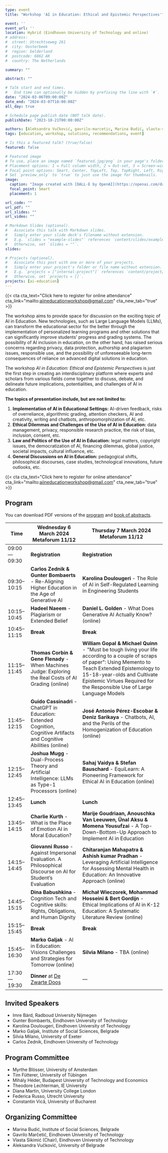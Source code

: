 ```yaml
---
type: event
title: "Workshop 'AI in Education: Ethical and Epistemic Perspectives'"

event: ''
event_url: ''
location: Hybrid (Eindhoven University of Technology and online)
# address:
#  street: Utrechtseweg 261
#  city: Oosterbeek
#  region: Gelderland
#  postcode: 6862 AK
#  country: The Netherlands

summary: ""

abstract: ""

# Talk start and end times.
#   End time can optionally be hidden by prefixing the line with `#`.
date: "2024-03-06T09:00:00Z"
date_end: "2024-03-07T18:00:00Z"
all_day: true

# Schedule page publish date (NOT talk date).
publishDate: "2023-10-21T00:00:00Z"

authors: [Aleksandra Vučković, gavrilo-marcetic, Marina Budić, vlasta-sikimic]
tags: [education, workshop, solutions, recommendations, event]

# Is this a featured talk? (true/false)
featured: false

# Featured image
# To use, place an image named `featured.jpg/png` in your page's folder.
# Placement options: 1 = Full column width, 2 = Out-set, 3 = Screen-width
# Focal point options: Smart, Center, TopLeft, Top, TopRight, Left, Right, BottomLeft, Bottom, BottomRight
# Set `preview_only` to `true` to just use the image for thumbnails.
image:
  caption: "Image created with [DALL·E by OpenAI](https://openai.com/dall-e-3)"
  focal_point: Smart
  placement: 1

url_code: ""
url_pdf: ""
url_slides: ""
url_video: ""

# Markdown Slides (optional).
#   Associate this talk with Markdown slides.
#   Simply enter your slide deck's filename without extension.
#   E.g. `slides = "example-slides"` references `content/slides/example-slides.md`.
#   Otherwise, set `slides = ""`.
slides:

# Projects (optional).
#   Associate this post with one or more of your projects.
#   Simply enter your project's folder or file name without extension.
#   E.g. `projects = ["internal-project"]` references `content/project/deep-learning/index.md`.
#   Otherwise, set `projects = []`.
projects: [ai-education]
---
```


{{< cta cta_text="Click here to register for online attendance" cta_link="mailto:aiineducationworkshop@gmail.com" cta_new_tab="true" >}}


The workshop aims to provide space for discussion on the exciting topic of AI in Education. New technologies, such as Large Language Models (LLMs), can transform the educational sector for the better through the implementation of personalized learning programs and other solutions that can significantly improve students’ progress and grading systems. The possibility of AI inclusion in education, on the other hand, has raised serious concerns regarding privacy, data protection, authorship and plagiarism issues, responsible use, and the possibility of unforeseeable long-term consequences of reliance on advanced digital solutions in education.

The workshop *AI in Education: Ethical and Epistemic Perspectives* is just the first step in creating an interdisciplinary platform where experts and scholars from various fields come together to discuss, debate, and delineate future implications, potentialities, and challenges of AI in education.

**The topics of presentation include, but are not limited to:**

1. **Implementation of AI in Educational Settings:** AI-driven feedback, risks of overreliance, algorithmic grading, attention checkers, AI and creativity, writing and chatbots, anthropomorphization of AI, etc.
2. **Ethical Dilemmas and Challenges of the Use of AI in Education:** data management, privacy, responsible research practice, the risk of bias, inclusion, consent, etc.
3. **Law and Politics of the Use of AI in Education:** legal matters, copyright issues, the democratization of AI, financing dilemmas, global justice, societal impacts, cultural influence, etc.
4. **General Discussions on AI in Education:** pedagogical shifts, philosophical discourses, case studies, technological innovations, future outlooks, etc.

{{< cta cta_text="Click here to register for online attendance" cta_link="mailto:aiineducationworkshop@gmail.com" cta_new_tab="true" >}}


## Program

You can download PDF versions of the [program](Program-AI-Education.pdf) and [book of abstracts](AI-Education-book-abstracts.pdf).

| Time       | **Wednesday 6 March 2024** <br> Metaforum 11/12 | **Thursday 7 March 2024** <br> Metaforum 11/12 |
|------------|-------------------------------|-----------------------|
| 09:00—09:30      | **Registration**           | **Registration**          |
| 09:30–10:15| **Carlos Zednik & Gunter Bombaerts** - Re-Aligning Higher Education in the Age of Generative AI  | **Karolina Doulougeri** - The Role of AI in Self-Regulated Learning in Engineering Students   |
| 10:15–10:45| **Hadeel Naeem** - Plagiarism or Extended Belief   | **Daniel L. Golden** - What Does Generative AI Actually Know? (online) |
| 10:45–11:15| **Break**                  | **Break**                 |
| 11:15–11:45| **Thomas Corbin & Gene Flenady** - When Machines Judge: Exploring the Real Costs of AI Grading (online)  | **William Gopal & Michael Quinn** - "Must be tough living your life according to a couple of scraps of paper": Using Memento to Teach Extended Epistemology to 15-18-year-olds and Cultivate Epistemic Virtues Required for the Responsible Use of Large Language Models  |
| 11:45–12:15| **Guido Cassinadri** - ChatGPT in Education: Extended Cognition, Cognitive Artifacts and Cognitive Abilities   (online)  | **José Antonio Pérez-Escobar & Deniz Sarikaya** - Chatbots, AI, and the Perils of the Homogenization of Education (online) |
| 12:15–12:45| **Joshua Mugg** -  Dual-Process Theory and Artificial Intelligence: LLMs as Type-1 Processors (online)  | **Sahaj Vaidya & Stefan Bauschard** - EquiLearn: A Pioneering Framework for Ethical AI in Education  (online) |
| 12:45–13:45| **Lunch**                  | **Lunch**                 |
| 13:45–14:15| **Charlie Kurth** - What is the Place of Emotion AI in Moral Education?   | **Marije Goudriaan, Anouschka Van Leeuwen, Ünal Aksu & Momena Yousufzai** - A Top-Down-Bottom-Up Approach to Implement AI in Education  |
| 14:15–14:45| **Giovanni Russo** - Against Impersonal Evaluation. A Philosophical Discourse on AI for Student’s Evaluation  | **Chitaranjan Mahapatra & Ashish kumar Pradhan** - Leveraging Artificial Intelligence for Assessing Mental Health in Education: An Innovative Approach (online) |
| 14:45–15:15| **Dina Babushkina** - Cognition Tech and Cognitive skills: Rights, Obligations, and Human Dignity  | **Michał Wieczorek, Mohammad Hosseini & Bert Gordijn** - Ethical Implications of AI in K-12 Education: A Systematic Literature Review (online) |
| 15:15–15:45| **Break**                  | **Break**                 |
| 15:45–16:30| **Marko Galjak** - AI in Education: Visions Challenges and Strategies for Tomorrow (online) | **Silvia Milano** - TBA (online) |
| 17:30—19:30      | **Dinner** at [De Zwarte Doos](https://maps.app.goo.gl/yVFLxK2m8VcF9R2m9) | —                   |




## Invited Speakers

- Imre Bárd, Radboud University Nijmegen 
- Gunter Bombaerts, Eindhoven University of Technology
- Karolina Doulougeri, Eindhoven University of Technology
- Marko Galjak, Institute of Social Sciences, Belgrade
- Silvia Milano, University of Exeter
- Carlos Zednik, Eindhoven University of Technology


## Program Committee

 - Myrthe Blösser, University of Amsterdam
- Tim Fütterer, University of Tübingen
- Mihály Héder, Budapest University of Technology and Economics
- Theodore Lechterman, IE University
- Diana Martin, University College London
- Federica Russo, Utrecht University
- Constantin Vică, University of Bucharest

## Organizing Committee

- Marina Budić, Institute of Social Sciences, Belgrade
- Gavrilo Marčetić, Eindhoven University of Technology
- Vlasta Sikimić (Chair), Eindhoven University of Technology
- Aleksandra Vučković, University of Belgrade
